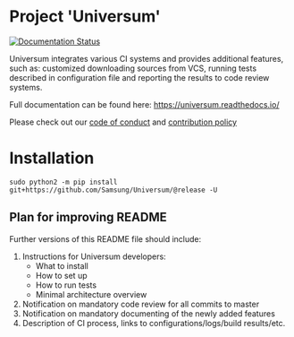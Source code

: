 # Project 'Universum'
[![Documentation Status](https://readthedocs.org/projects/universum/badge/?version=latest)](
https://universum.readthedocs.io/en/latest/?badge=latest)

Universum integrates various CI systems and provides additional features,
such as: customized downloading sources from VCS, running tests
described in configuration file and reporting the results to code review systems.

Full documentation can be found here: https://universum.readthedocs.io/

Please check out our [code of conduct](CODE_OF_CONDUCT.md)
and [contribution policy](.github/CONTRIBUTING.md)

# Installation

```
sudo python2 -m pip install git+https://github.com/Samsung/Universum/@release -U
```

## Plan for improving README

Further versions of this README file should include:

1. Instructions for Universum developers:
   * What to install
   * How to set up
   * How to run tests
   * Minimal architecture overview
2. Notification on mandatory code review for all commits to master
3. Notification on mandatory documenting of the newly added features
3. Description of CI process, links to configurations/logs/build results/etc.
